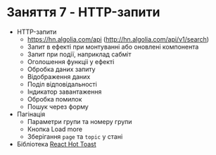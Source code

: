 # Заняття 7 - HTTP-запити

- HTTP-запити
  - https://hn.algolia.com/api (http://hn.algolia.com/api/v1/search)
  - Запит в ефекті при монтуванні або оновлені компонента
  - Запит при події, наприклад сабміт
  - Оголошення функціі у ефекті
  - Обробка даних запиту
  - Відображення даних
  - Поділ відповідальності
  - Індикатор завантаження
  - Обробка помилок
  - Пошук через форму
- Пагінація
  - Параметри групи та номеру групи
  - Кнопка Load more
  - Зберігання `page` та `topic` у стані
- Бібліотека [React Hot Toast](https://react-hot-toast.com/)

